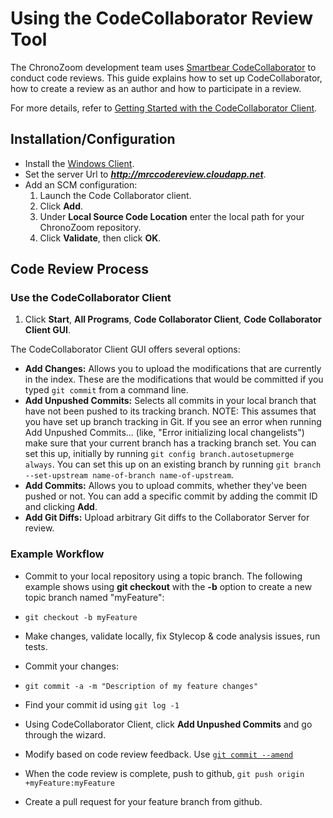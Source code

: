 # Using the CodeCollaborator Review Tool #

The ChronoZoom development team uses [Smartbear CodeCollaborator](http://smartbear.com/Software-Testing,-Development-and-Web-Monitoring-T/Software-Development/Collaborator) to conduct code reviews. This guide explains how to set up CodeCollaborator, how to create a review as an author and how to participate in a review. 

For more details, refer to [Getting Started with the
CodeCollaborator Client](http://support.smartbear.com/resources/cc/GettingStarted-Developers.pdf).

## Installation/Configuration ##

- Install the [Windows Client](http://support.smartbear.com/downloads/codecollaborator/installers-7-0/).
- Set the server Url to ***http://mrccodereview.cloudapp.net***.
- Add an SCM configuration:
    1. Launch the Code Collaborator client.
    1. Click **Add**.
    1. Under **Local Source Code Location** enter the local path for your ChronoZoom repository.
    1. Click **Validate**, then click **OK**.

## Code Review Process ##

### Use the CodeCollaborator Client ###

1. Click **Start**, **All Programs**, **Code Collaborator Client**, **Code Collaborator Client GUI**.

The CodeCollaborator Client GUI offers several options:
        
- **Add Changes:** Allows you to upload the modifications that are currently in the index. These are the modifications that would be committed if you typed `git commit` from a command line.
- **Add Unpushed Commits:** Selects all commits in your local branch that have not been pushed to its tracking branch. NOTE: This assumes that you have set up branch tracking in Git. If you see an error when running Add Unpushed Commits... (like, "Error initializing local changelists") make sure that your current branch has a tracking branch set. You can set this up, initially by running `git config branch.autosetupmerge always`. You can set this up on an existing branch by running `git branch --set-upstream name-of-branch name-of-upstream`.
- **Add Commits:** Allows you to upload commits, whether they've been pushed or not. You can add a specific commit by adding the commit ID and clicking **Add**.
- **Add Git Diffs:** Upload arbitrary Git diffs to the Collaborator Server for review.


### Example Workflow ###

- Commit to your local repository using a topic branch. The following example shows using **git checkout** with the **-b** option to create a new topic branch named "myFeature":
 - `git checkout -b myFeature`
 - Make changes, validate locally, fix Stylecop & code analysis issues, run tests.
 - Commit your changes:
 - `git commit -a -m "Description of my feature changes"`
 - Find your commit id using `git log -1`
 
- Using CodeCollaborator Client, click **Add Unpushed Commits** and go through the wizard.
- Modify based on code review feedback.  Use [`git commit --amend`](http://git-scm.com/book/en/Git-Basics-Undoing-Things)
- When the code review is complete, push to github, `git push origin +myFeature:myFeature`
- Create a pull request for your feature branch from github.